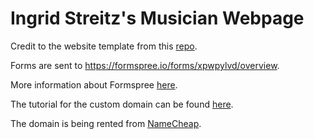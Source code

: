 # Ingrid Streitz's Musician Webpage

Credit to the website template from this [repo](https://github.com/waldronmatt/musicWebTemplate).

Forms are sent to https://formspree.io/forms/xpwpylvd/overview.

More information about Formspree [here](https://dev.to/charalambosioannou/create-a-static-webpage-with-a-contact-form-on-github-pages-3532).

The tutorial for the custom domain can be found [here](https://docs.github.com/en/pages/configuring-a-custom-domain-for-your-github-pages-site/managing-a-custom-domain-for-your-github-pages-site).

The domain is being rented from [NameCheap](https://ap.www.namecheap.com/Domains/DomainControlPanel/ingridstreitz.com/advancedns).